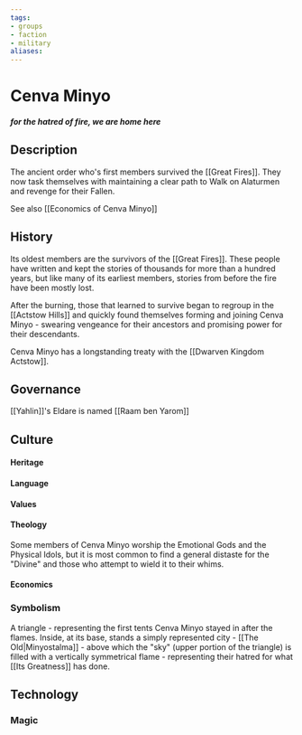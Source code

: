 ```yaml
---
tags: 
- groups
- faction
- military
aliases:
---
```


# Cenva Minyo
#### *for the hatred of fire, we are home here*
## Description
The ancient order who's first members survived the [[Great Fires]]. They now task themselves with maintaining a clear path to Walk on Alaturmen and revenge for their Fallen.

See also [[Economics of Cenva Minyo]]

## History
Its oldest members are the survivors of the [[Great Fires]]. These people have written and kept the stories of thousands for more than a hundred years, but like many of its earliest members, stories from before the fire have been mostly lost.

After the burning, those that learned to survive began to regroup in the [[Actstow Hills]] and quickly found themselves forming and joining Cenva Minyo - swearing vengeance for their ancestors and promising power for their descendants. 

Cenva Minyo has a longstanding treaty with the [[Dwarven Kingdom Actstow]].

## Governance
[[Yahlin]]'s Eldare is named [[Raam ben Yarom]]

## Culture
#### Heritage
#### Language
#### Values
#### Theology
Some members of Cenva Minyo worship the Emotional Gods and the Physical Idols, but it is most common to find a general distaste for the "Divine" and those who attempt to wield it to their whims.

#### Economics

### Symbolism
A triangle - representing the first tents Cenva Minyo stayed in after the flames. Inside, at its base, stands a simply represented city - [[The Old|Minyostalma]] - above which the "sky" (upper portion of the triangle) is filled with a vertically symmetrical flame - representing their hatred for what [[Its Greatness]] has done.

## Technology
### Magic